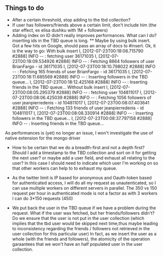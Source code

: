 Things to do
------------
* After a certain threshold, stop adding to the tbd collection?
* If user has followers/friends above a certain limit, don't include him (the star effect, ex elisa dushku with 1M + followers)
* Adding index on ID didn't really improves performances. What can I do? inserting ids in the TBD queue is long.
** Maybe by using bulk insert. Got a few hits on Google, should pass an array of docs to #insert. 
Ok, it is the way to go:
With bulk insert 
   I, [2012-07-23T00:18:08.715790 #2888]  INFO -- : fetching user 36171035
   I, [2012-07-23T00:18:09.534926 #2888]  INFO -- : Fetching 8864 followers of user BrianFargo - id 36171035
   I, [2012-07-23T00:18:10.798022 #2888]  INFO -- : Fetching 165 friends of user BrianFargo - id 36171035
   I, [2012-07-23T00:18:11.685569 #2888]  INFO -- : Inserting followers in the TBD queue...
   I, [2012-07-23T00:18:12.425168 #2888]  INFO -- : Inserting friends in the TBD queue...
Without bulk insert
   I, [2012-07-23T00:08:05.295379 #2888]  INFO -- : fetching user 104811017
   I, [2012-07-23T00:08:06.425039 #2888]  INFO -- : Fetching 1056 followers of user jeanpierredenis - id 104811017
   I, [2012-07-23T00:08:07.403641 #2888]  INFO -- : Fetching 133 friends of user jeanpierredenis - id 104811017
   I, [2012-07-23T00:08:08.330914 #2888]  INFO -- : Inserting followers in the TBD queue...
   I, [2012-07-23T00:08:37.797158 #2888]  INFO -- : Inserting friends in the TBD queue...

As performances is (yet) no longer an issue, I won't investigate the use of native extension for the mongo driver

* How to be certain that we do a breadth-first and not a depth first? Should I add a timestamp to the TBD collection and sort on it for getting the next user? or maybe add a user field, and exhaust all relating to the user? In this case I should need to indicate which user I'm working on so that other workers can help to to exhaust my queue.

* As the twitter limit is IP based for anonymous and Oauth-token based for authenticated access, I will do all my request as unautenticated, so I can use multiple workers on different servers in parallel. The 350 vs 150 request per hour in authenticated mode is not a factor as with 3 workers I can do 3*150 requests (450)

* We put back the user in the TBD queue if we have a problem during the request. What if the user was fetched, but her friends/followers didn't? Do we ensure that the user is not put in the user collection (which implies that the tbd user would be skipped next time,thus maybe leading to inconsistency regarding the friends / followers not retrieved in the user collection for this particular user)
In fact, as we insert the user as a whole (with the friends and followers), the atomicity of the operation garaantees that we won't have an half populated user in the user collection.
